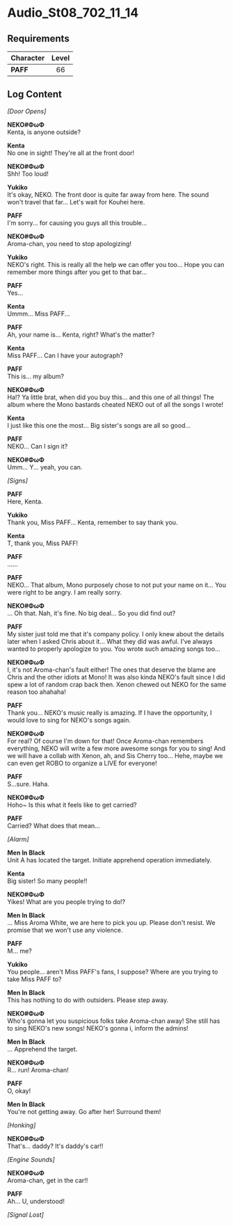 # Audio_St08_702_11_14
## Requirements
|Character|Level|
|---------|:---:|
|**PAFF** | 66  |

## Log Content
*\[Door Opens\]*

**NEKO#ΦωΦ**<br>
Kenta, is anyone outside?

**Kenta**<br>
No one in sight! They're all at the front door!

**NEKO#ΦωΦ**<br>
Shh! Too loud!

**Yukiko**<br>
It's okay, NEKO. The front door is quite far away from here. The sound won't travel that far... Let's wait for Kouhei here.

**PAFF**<br>
I'm sorry... for causing you guys all this trouble...

**NEKO#ΦωΦ**<br>
Aroma\-chan, you need to stop apologizing!

**Yukiko**<br>
NEKO's right. This is really all the help we can offer you too... Hope you can remember more things after you get to that bar...

**PAFF**<br>
Yes...

**Kenta**<br>
Ummm... Miss PAFF...

**PAFF**<br>
Ah, your name is... Kenta, right? What's the matter?

**Kenta**<br>
Miss PAFF... Can I have your autograph?

**PAFF**<br>
This is... my album?

**NEKO#ΦωΦ**<br>
Ha!? Ya little brat, when did you buy this... and this one of all things! The album where the Mono bastards cheated NEKO out of all the songs I wrote!

**Kenta**<br>
I just like this one the most... Big sister's songs are all so good...

**PAFF**<br>
NEKO... Can I sign it?

**NEKO#ΦωΦ**<br>
Umm... Y... yeah, you can.

*\[Signs\]*

**PAFF**<br>
Here, Kenta.

**Yukiko**<br>
Thank you, Miss PAFF... Kenta, remember to say thank you.

**Kenta**<br>
T, thank you, Miss PAFF!

**PAFF**<br>
......

**PAFF**<br>
NEKO... That album, Mono purposely chose to not put your name on it... You were right to be angry. I am really sorry.

**NEKO#ΦωΦ**<br>
... Oh that. Nah, it's fine. No big deal... So you did find out?

**PAFF**<br>
My sister just told me that it's company policy. I only knew about the details later when I asked Chris about it... What they did was awful. I've always wanted to properly apologize to you. You wrote such amazing songs too...

**NEKO#ΦωΦ**<br>
I, it's not Aroma\-chan's fault either! The ones that deserve the blame are Chris and the other idiots at Mono! It was also kinda NEKO's fault since I did spew a lot of random crap back then. Xenon chewed out NEKO for the same reason too ahahaha!

**PAFF**<br>
Thank you... NEKO's music really is amazing. If I have the opportunity, I would love to sing for NEKO's songs again.

**NEKO#ΦωΦ**<br>
For real? Of course I'm down for that! Once Aroma\-chan remembers everything, NEKO will write a few more awesome songs for you to sing! And we will have a collab with Xenon, ah, and Sis Cherry too... Hehe, maybe we can even get ROBO to organize a LIVE for everyone!

**PAFF**<br>
S...sure. Haha.

**NEKO#ΦωΦ**<br>
Hoho~ Is this what it feels like to get carried?

**PAFF**<br>
Carried? What does that mean...

*\[Alarm\]*

**Men In Black**<br>
Unit A has located the target. Initiate apprehend operation immediately.

**Kenta**<br>
Big sister! So many people!!

**NEKO#ΦωΦ**<br>
Yikes! What are you people trying to do!?

**Men In Black**<br>
... Miss Aroma White, we are here to pick you up. Please don't resist. We promise that we won't use any violence.

**PAFF**<br>
M... me?

**Yukiko**<br>
You people... aren't Miss PAFF's fans, I suppose? Where are you trying to take Miss PAFF to?

**Men In Black**<br>
This has nothing to do with outsiders. Please step away.

**NEKO#ΦωΦ**<br>
Who's gonna let you suspicious folks take Aroma\-chan away! She still has to sing NEKO's new songs! NEKO's gonna i, inform the admins!

**Men In Black**<br>
... Apprehend the target.

**NEKO#ΦωΦ**<br>
R... run! Aroma\-chan!

**PAFF**<br>
O, okay!

**Men In Black**<br>
You're not getting away. Go after her! Surround them!

*\[Honking\]*

**NEKO#ΦωΦ**<br>
That's... daddy? It's daddy's car!!

*\[Engine Sounds\]*

**NEKO#ΦωΦ**<br>
Aroma\-chan, get in the car!!

**PAFF**<br>
Ah... U, understood!

*[Signal Lost]*

